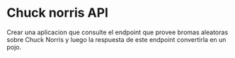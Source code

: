 # Chuck norris API

Crear una aplicacion que consulte el endpoint que provee bromas aleatoras sobre Chuck Norris
y luego la respuesta de este endpoint convertirla en un pojo.

